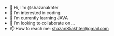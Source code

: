 - 👋 Hi, I’m @shazanakhter
- 👀 I’m interested in coding
- 🌱 I’m currently learning JAVA
- 💞️ I’m looking to collaborate on ...
- 📫 How to reach me: shazan85akhter@gmail.com

<!---
shazanakhter/shazanakhter is a ✨ special ✨ repository because its `README.md` (this file) appears on your GitHub profile.
You can click the Preview link to take a look at your changes.
--->
